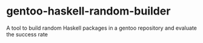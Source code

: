 # gentoo-haskell-random-builder
A tool to build random Haskell packages in a gentoo repository and evaluate the success rate
